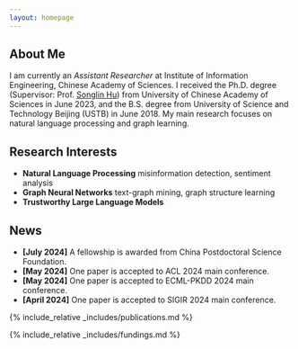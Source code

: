 ```yaml
---
layout: homepage
---
```


## About Me

I am currently an *Assistant Researcher* at Institute of Information Engineering, Chinese Academy of Sciences.
I received the Ph.D. degree (Supervisor: Prof. [Songlin Hu](https://people.ucas.edu.cn/~husonglin)) from University of Chinese Academy of Sciences in June 2023, and the B.S. degree from University of Science and Technology Beijing (USTB) in June 2018. 
My main research focuses on natural language processing and graph learning. 


## Research Interests

- **Natural Language Processing** misinformation detection, sentiment analysis
- **Graph Neural Networks** text-graph mining, graph structure learning
- **Trustworthy Large Language Models** 

## News

- **[July 2024]** A fellowship is awarded from China Postdoctoral Science Foundation.
- **[May 2024]** One paper is accepted to ACL 2024 main conference.
- **[May 2024]** One paper is accepted to ECML-PKDD 2024 main conference.
- **[April 2024]** One paper is accepted to SIGIR 2024 main conference.



{% include_relative _includes/publications.md %}

{% include_relative _includes/fundings.md %}

[//]: # ({% include_relative _includes/services.md %})
